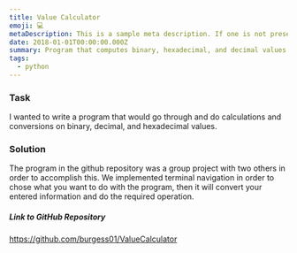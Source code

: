 ```yaml
---
title: Value Calculator
emoji: 💻
metaDescription: This is a sample meta description. If one is not present in your page/project's front matter, the default metadata description will be used instead.
date: 2018-01-01T00:00:00.000Z
summary: Program that computes binary, hexadecimal, and decimal values.
tags:
  - python
---
```


### Task

I wanted to write a program that would go through and do calculations and conversions on binary, decimal, and hexadecimal values.

### Solution

The program in the github repository was a group project with two others in order to accomplish this. We implemented terminal navigation in order to chose what you want to do with the program, then it will convert your entered information and do the required operation.

##### Link to GitHub Repository

<https://github.com/burgess01/ValueCalculator>
